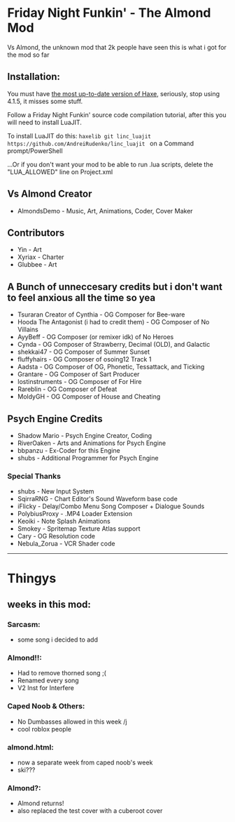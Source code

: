 # Friday Night Funkin' - The Almond Mod
Vs Almond, the unknown mod that 2k people have seen
this is what i got for the mod so far

## Installation:
You must have [the most up-to-date version of Haxe](https://haxe.org/download/), seriously, stop using 4.1.5, it misses some stuff.

Follow a Friday Night Funkin' source code compilation tutorial, after this you will need to install LuaJIT.

To install LuaJIT do this: `haxelib git linc_luajit https://github.com/AndreiRudenko/linc_luajit ` on a Command prompt/PowerShell

...Or if you don't want your mod to be able to run .lua scripts, delete the "LUA_ALLOWED" line on Project.xml

## Vs Almond Creator
* AlmondsDemo - Music, Art, Animations, Coder, Cover Maker

## Contributors
* Yin - Art
* Xyriax - Charter
* Glubbee - Art

## A Bunch of unneccesary credits but i don't want to feel anxious all the time so yea
* Tsuraran Creator of Cynthia - OG Composer for Bee-ware
* Hooda The Antagonist (i had to credit them) - OG Composer of No Villains
* AyyBeff - OG Composer (or remixer idk) of No Heroes
* Cynda - OG Composer of Strawberry, Decimal (OLD), and Galactic
* shekkai47 - OG Composer of Summer Sunset
* fluffyhairs - OG Composer of osoing12 Track 1
* Aadsta - OG Composer of OG, Phonetic, Tessattack, and Ticking
* Grantare - OG Composer of Sart Producer
* lostinstruments - OG Composer of For Hire
* Rareblin - OG Composer of Defeat
* MoldyGH - OG Composer of House and Cheating

## Psych Engine Credits
* Shadow Mario - Psych Engine Creator, Coding
* RiverOaken - Arts and Animations for Psych Engine
* bbpanzu - Ex-Coder for this Engine
* shubs - Additional Programmer for Psych Engine

### Special Thanks
* shubs - New Input System
* SqirraRNG - Chart Editor's Sound Waveform base code
* iFlicky - Delay/Combo Menu Song Composer + Dialogue Sounds
* PolybiusProxy - .MP4 Loader Extension
* Keoiki - Note Splash Animations
* Smokey - Spritemap Texture Atlas support
* Cary - OG Resolution code
* Nebula_Zorua - VCR Shader code
_____________________________________

# Thingys

## weeks in this mod:
### Sarcasm:
  * some song i decided to add 
### Almond!!:
  * Had to remove thorned song ;(
  * Renamed every song
  * V2 Inst for Interfere
### Caped Noob & Others:
  * No Dumbasses allowed in this week /j
  * cool roblox people
### almond.html:
  * now a separate week from caped noob's week
  * ski???
### Almond?:
  * Almond returns!
  * also replaced the test cover with a cuberoot cover
